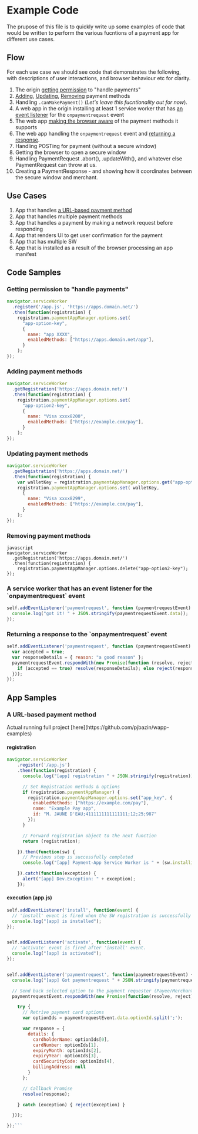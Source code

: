 # Example Code

The prupose of this file is to quickly write up some examples of code that would be written to perform the various fucntions of a payment app for different use cases.

## Flow

For each use case we should see code that demonstrates the following, with descriptions of user interactions, and browser behaviour etc for clarity.

  1. The origin [getting permission](#example2) to "handle payments"
  1. [Adding](#example31), [Updating](#example33), [Removing](#example32) payment methods
  1. Handling `.canMakePayment()` (*Let's leave this fucntionality out for now*).
  1. A web app in the origin installing at least 1 service worker that has [an event listener](#example1) for the `onpaymentrequest` event
  1. The web app [making the browser aware](#example31) of the payment methods it supports
  1. The web app handling the `onpaymentrequest` event and [returning a response](#example4).
  1. Handling POSTing for payment (without a secure window)
  1. Getting the browser to open a secure window
  1. Handling PaymentRequest .abort(), .updateWith(), and whatever else PaymentRequest can throw at us.
  1. Creating a PaymentResponse - and showing how it coordinates between the secure window and merchant.
   
## Use Cases

  1. App that handles [a URL-based payment method](#app1)
  1. App that handles multiple payment methods
  1. App that handles a payment by making a network request before responding
  1. App that renders UI to get user confirmation for the payment
  1. App that has multiple SW
  1. App that is installed as a result of the browser processing an app manifest
  
## Code Samples

<h3 id="example2">Getting permission to "handle payments"</h3>

```javascript
navigator.serviceWorker
  .register('/app.js', 'https://apps.domain.net/')
  .then(function(registration) {
    registration.paymentAppManager.options.set(
      "app-option-key",
      {
        name: "app XXXX",
        enabledMethods: ["https://apps.domain.net/app"],
      }
    );
});
```

<h3 id="example31">Adding payment methods</h3>

```javascript
navigator.serviceWorker
  .getRegistration('https://apps.domain.net/')
  .then(function(registration) {
    registration.paymentAppManager.options.set(
      "app-option2-key",
      {
        name: "Visa xxxx8200",
        enabledMethods: ["https://example.com/pay"],
      }
    );
});
```

<h3 id="example33">Updating payment methods</h3>

```javascript
navigator.serviceWorker
  .getRegistration('https://apps.domain.net/')
  .then(function(registration) {
    var walletKey = registration.paymentAppManager.options.get("app-option2-key");
    registration.paymentAppManager.options.set( walletKey,
      {
        name: "Visa xxxx8299",
        enabledMethods: ["https://example.com/pay"],
      }
    );
});
```

<h3 id="example32">Removing payment methods</h3>

```
javascript
navigator.serviceWorker
  .getRegistration('https://apps.domain.net/')
  .then(function(registration) {
    registration.paymentAppManager.options.delete("app-option2-key");
});
```

<h3 id="example1">A service worker that has an event listener for the `onpaymentrequest` event</h3>

```javascript
self.addEventListener('paymentrequest', function (paymentrequestEvent) {
  console.log("got it! " + JSON.stringify(paymentrequestEvent.data));
});
```

<h3 id="example4">Returning a response to the `onpaymentrequest` event</h3>

```javascript
self.addEventListener('paymentrequest', function (paymentrequestEvent) {
  var accepted = true;
  var responseDetails = { reason: "a good reason" }; 
  paymentrequestEvent.respondWith(new Promise(function (resolve, reject) {
    if (accepted == true) resolve(responseDetails); else reject(responseDetails);
  }));
});
```

## App Samples
<h3 id="app1">A URL-based payment method</h3>
Actual running full project [here](https://github.com/pjbazin/wapp-examples)

#### registration

```javascript
navigator.serviceWorker
    .register('/app.js')
    .then(function(registration) {
      console.log("[app] registration " + JSON.stringify(registration));

      // Set Registration methods & options
      if (registration.paymentAppManager) {
        registration.paymentAppManager.options.set("app_key", {
          enabledMethods: ["https://example.com/pay"],
          name: "Example Pay app",
          id: "M. JAUNE D'EAU;4111111111111111;12;25;987"
        });
      }

      // Forward registration object to the next function
      return (registration);

    }).then(function(sw) {
      // Previous step is successfully completed
      console.log("[app] Payment-App Service Worker is " + (sw.installing || sw.waiting || sw.active).state);

    }).catch(function(exception) {
      alert("[app] Dev.Exception: " + exception);
    });
```

#### execution (app.js)

```javascript
self.addEventListener('install', function(event) {
  // 'install' event is fired when the SW registration is successfully completed.
  console.log("[app] is installed");
});


self.addEventListener('activate', function(event) {
  // 'activate' event is fired after 'install' event.
  console.log("[app] is activated");
});


self.addEventListener('paymentrequest', function(paymentrequestEvent) {
  console.log("[app] Got paymentrequest " + JSON.stringify(paymentrequestEvent.data));

  // Send back selected option to the payment requester (Payee/Merchant, PISP,...)
  paymentrequestEvent.respondWith(new Promise(function(resolve, reject) {

    try {
      // Retrive payment card options
      var optionIds = paymentrequestEvent.data.optionId.split(';');

      var response = {
        details: {
          cardholderName: optionIds[0],
          cardNumber: optionIds[1],
          expiryMonth: optionIds[2],
          expiryYear: optionIds[3],
          cardSecurityCode: optionIds[4],
          billingAddress: null
        }
      };

      // Callback Promise
      resolve(response);

    } catch (exception) { reject(exception) }

  }));

});```
